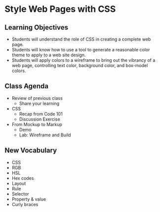 # Style Web Pages with CSS

## Learning Objectives

- Students will understand the role of CSS in creating a complete web page.
- Students will know how to use a tool to generate a reasonable color theme to apply to a web site design.
- Students will apply colors to a wireframe to bring out the vibrancy of a web page, controlling text color, background color, and box-model colors.

## Class Agenda

- Review of previous class
  - Share your learning
- CSS
  - Recap from Code 101
  - Discussion Exercise
- From Mockup to Markup
  - Demo
  - Lab: Wireframe and Build

## New Vocabulary

- CSS
- RGB
- HSL
- Hex codes
- Layout
- Rule
- Selector
- Property & value
- Curly braces

